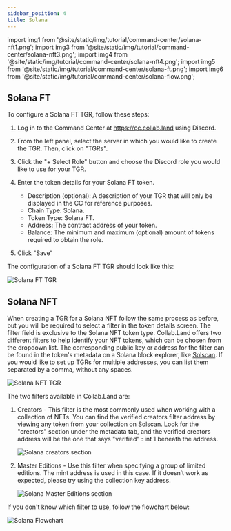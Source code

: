 ```yaml
---
sidebar_position: 4
title: Solana
---
```


import img1 from '@site/static/img/tutorial/command-center/solana-nft1.png';
import img3 from '@site/static/img/tutorial/command-center/solana-nft3.png';
import img4 from '@site/static/img/tutorial/command-center/solana-nft4.png';
import img5 from '@site/static/img/tutorial/command-center/solana-ft.png';
import img6 from '@site/static/img/tutorial/command-center/solana-flow.png';

## Solana FT

To configure a Solana FT TGR, follow these steps:

1. Log in to the Command Center at https://cc.collab.land using Discord.
2. From the left panel, select the server in which you would like to create the TGR. Then, click on "TGRs".

3. Click the "+ Select Role" button and choose the Discord role you would like to use for your TGR.

4. Enter the token details for your Solana FT token.
   - Description (optional): A description of your TGR that will only be displayed in the CC for reference purposes.
   - Chain Type: Solana.
   - Token Type: Solana FT.
   - Address: The contract address of your token.
   - Balance: The minimum and maximum (optional) amount of tokens required to obtain the role.
5. Click "Save"

The configuration of a Solana FT TGR should look like this:

<div class="text--center">
  <img  src={img5} alt="Solana FT TGR" />
</div>

## Solana NFT

When creating a TGR for a Solana NFT follow the same process as before, but you will be required to select a filter in the token details screen. The filter field is exclusive to the Solana NFT token type. Collab.Land offers two different filters to help identify your NFT tokens, which can be chosen from the dropdown list. The corresponding public key or address for the filter can be found in the token's metadata on a Solana block explorer, like [Solscan](https://solscan.io/). If you would like to set up TGRs for multiple addresses, you can list them separated by a comma, without any spaces.

   <div class="text--center">
     <img  src={img1} alt="Solana NFT TGR" />
   </div>

The two filters available in Collab.Land are:

1. Creators - This filter is the most commonly used when working with a collection of NFTs. You can find the verified creators filter address by viewing any token from your collection on Solscan. Look for the "creators" section under the metadata tab, and the verified creators address will be the one that says "verified" : int 1 beneath the address.

   <div class="text--center">
     <img  src={img3} alt="Solana creators section " />
   </div>

2. Master Editions - Use this filter when specifying a group of limited editions. The mint address is used in this case. If it doesn’t work as expected, please try using the collection key address.

   <div class="text--center">
     <img  src={img4} alt="Solana Master Editions section" />
   </div>

If you don't know which filter to use, follow the flowchart below:

   <div class="text--center">
     <img  src={img6} alt="Solana Flowchart" />
   </div>